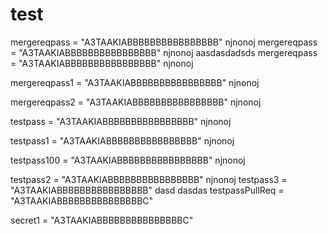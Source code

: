 # test
mergereqpass = "A3TAAKIABBBBBBBBBBBBBBBB"
njnonoj
mergereqpass = "A3TAAKIABBBBBBBBBBBBBBBB" njnonoj
aasdasdadsds
mergereqpass = "A3TAAKIABBBBBBBBBBBBBBBB" njnonoj


mergereqpass1 = "A3TAAKIABBBBBBBBBBBBBBBB" njnonoj

mergereqpass2 = "A3TAAKIABBBBBBBBBBBBBBBB" njnonoj

testpass = "A3TAAKIABBBBBBBBBBBBBBBB" njnonoj

testpass1 = "A3TAAKIABBBBBBBBBBBBBBBB" njnonoj

testpass100 = "A3TAAKIABBBBBBBBBBBBBBBB" njnonoj

testpass2 = "A3TAAKIABBBBBBBBBBBBBBBB" njnonoj
testpass3 = "A3TAAKIABBBBBBBBBBBBBBBB"
dasd dasdas
testpassPullReq = "A3TAAKIABBBBBBBBBBBBBBBC"

secret1 = "A3TAAKIABBBBBBBBBBBBBBBC"
